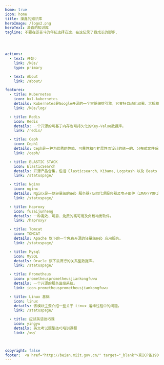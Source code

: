 ```yaml
---
home: true
icon: home
title: 濼鑫的知识库
heroImage: /logo2.png
heroText: 濼鑫的知识库
tagline: 不要在该奋斗的年纪选择安逸，在这记录了我成长的脚步.




actions:
  - text: 开始💡
    link: /k8s/
    type: primary

  - text: About
    link: /about/

features:
  - title: Kubernetes
    icon: bxl-kubernetes
    details: Kubernetes是Google开源的一个容器编排引擎，它支持自动化部署、大规模可伸缩、应用容器化管理。
    link: /k8s/log/

  - title: Redis 
    icon: Redis
    details: 一个开源的可基于内存也可持久化的Key-Value数据库。
    link: /redis/

  - title: Ceph
    icon: Ceph1
    details: Ceph是一种为优秀的性能、可靠性和可扩展性而设计的统一的、分布式文件系统。
    link: /ceph/

  - title: ELASTIC STACK
    icon: ElasticSearch
    details: 开源产品合集，包括 Elasticsearch、Kibana、Logstash 以及 Beats 等
    link: /statuspage/

  - title: Nginx
    icon: nginx
    details: Nginx是一款轻量级的Web 服务器/反向代理服务器及电子邮件（IMAP/POP3）代理服务器。
    link: /statuspage/

  - title: Haproxy
    icon: fuzaijunheng
    details: 一种高效、可靠、免费的高可用及负载均衡软件。
    link: /haproxy/

  - title: Tomcat
    icon: TOMCAT
    details: Apache 旗下的一个免费开源的轻量级Web 应用服务。
    link: /statuspage/

  - title: Mysql
    icon: MySQL
    details: Oracle 旗下最流行的关系型数据库。
    link: /statuspage/

  - title: Prometheus
    icon: prometheusprometheusjiankongfuwu
    details: 一个开源的服务监控系统。
    link: icon-prometheusprometheusjiankongfuwu

  - title: Linux 基础
    icon: linux
    details: 该模块主要介绍一些关于 Linux 运维过程中的问题。
    link: /statuspage/

  - title: 应试英语技巧课
    icon: yingyu
    details: 英文考试题型技巧培训课程
    link: /xw/

  

copyright: false
footer:  <a href="http://beian.miit.gov.cn/" target="_blank">京ICP备19033045号-1 </a> |  Copyright © 2023 Ryan's Notebook
---
```


